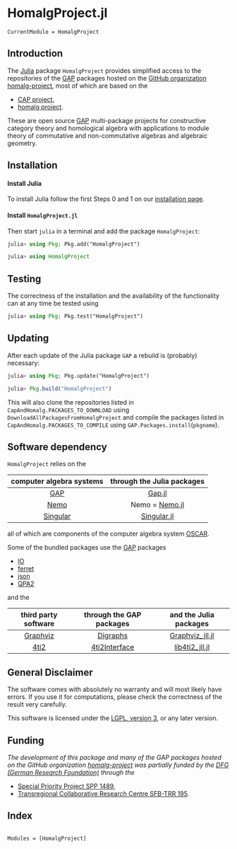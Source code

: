 # HomalgProject.jl

```@meta
CurrentModule = HomalgProject
```
## Introduction

The [Julia](https://julialang.org/) package `HomalgProject` provides simplified access to the repositories of the [GAP](https://www.gap-system.org) packages hosted on the [GitHub organization homalg-project](https://homalg-project.github.io/), most of which are based on the

* [CAP project](https://github.com/homalg-project/CAP_project#readme),
* [homalg project](https://github.com/homalg-project/homalg_project#readme).

These are open source [GAP](https://www.gap-system.org) multi-package projects for constructive category theory and homological algebra with applications to module theory of commutative and non-commutative algebras and algebraic geometry.

## Installation

#### Install Julia

To install Julia follow the first Steps 0 and 1 on our [installation page](https://homalg-project.github.io/docs/installation).

#### Install `HomalgProject.jl`

Then start `julia` in a terminal and add the package `HomalgProject`:

```julia
julia> using Pkg; Pkg.add("HomalgProject")

julia> using HomalgProject
```

## Testing

The correctness of the installation and the availability of the functionality can at any time be tested using

```julia
julia> using Pkg; Pkg.test("HomalgProject")
```

## Updating

After each update of the Julia package `GAP` a rebuild is (probably) necessary:

```julia
julia> using Pkg; Pkg.update("HomalgProject")

julia> Pkg.build("HomalgProject")
```

This will also clone the repositories listed in `CapAndHomalg.PACKAGES_TO_DOWNLOAD` using `DownloadAllPackagesFromHomalgProject` and compile the packages listed in `CapAndHomalg.PACKAGES_TO_COMPILE` using `GAP.Packages.install`(`pkgname`).

## Software dependency

`HomalgProject` relies on the

| computer algebra systems                    | through the Julia packages                                 |
|:-------------------------------------------:|:----------------------------------------------------------:|
| [GAP](https://www.gap-system.org/)          | [Gap.jl](https://github.com/oscar-system/GAP.jl)           |
| [Nemo](http://www.nemocas.org/)             | Nemo = [Nemo.jl](https://github.com/Nemocas/Nemo.jl)       |
| [Singular](https://www.singular.uni-kl.de/) | [Singular.jl](https://github.com/oscar-system/Singular.jl) |

all of which are components of the computer algebra system [OSCAR](https://oscar.computeralgebra.de/).

Some of the bundled packages use the [GAP](https://www.gap-system.org) packages

* [IO](https://github.com/gap-packages/io/)
* [ferret](https://github.com/gap-packages/ferret/)
* [json](https://github.com/gap-packages/json/)
* [QPA2](https://github.com/sunnyquiver/QPA2/)

and the

| third party software                                | through the GAP packages                                                        | and the Julia packages |
|:---------------------------------------------------:|:-------------------------------------------------------------------------------:|:----------------------:|
| [Graphviz](https://graphviz.org/)                   | [Digraphs](https://github.com/gap-packages/digraphs/)                           | [Graphviz_jll.jl](https://github.com/JuliaBinaryWrappers/Graphviz_jll.jl) |
| [4ti2](https://4ti2.github.io/)                     | [4ti2Interface](https://homalg-project.github.io/homalg_project/4ti2Interface/) | [lib4ti2_jll.jl](https://github.com/JuliaBinaryWrappers/lib4ti2_jll.jl) |

<!--
| [cddlib](https://github.com/cddlib/cddlib/)         | [CddInterface](https://github.com/homalg-project/CddInterface/)                 | [cddlib_jll.jl](https://github.com/JuliaBinaryWrappers/cddlib_jll.jl) |
| [Normaliz](https://www.normaliz.uni-osnabrueck.de/) | [NormalizInterface](https://github.com/gap-packages/NormalizInterface/)         | [normaliz_jll.jl](https://github.com/JuliaBinaryWrappers/normaliz_jll.jl) |
-->

## General Disclaimer

The software comes with absolutely no warranty and will most likely have errors. If you use it for computations, please check the correctness of the result very carefully.

This software is licensed under the [LGPL, version 3](https://www.gnu.org/licenses/lgpl-3.0.en.html), or any later version.

## Funding

*The development of this package and many of the GAP packages hosted on the GitHub organization [homalg-project](https://github.com/homalg-project/) was partially funded by the [DFG (German Research Foundation)](https://www.dfg.de/) through the*

* [Special Priority Project SPP 1489](https://spp.computeralgebra.de/),
* [Transregional Collaborative Research Centre SFB-TRR 195](https://www.computeralgebra.de/sfb/).

## Index

```@index
```

```@autodocs
Modules = [HomalgProject]
```
